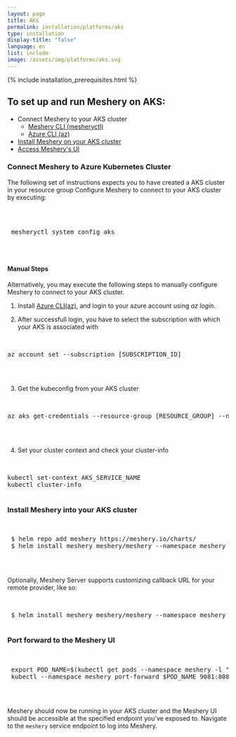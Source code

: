 ```yaml
---
layout: page
title: AKS
permalink: installation/platforms/aks
type: installation
display-title: "false"
language: en
list: include
image: /assets/img/platforms/aks.svg
---
```


{% include installation_prerequisites.html %}

## To set up and run Meshery on AKS:

- Connect Meshery to your AKS cluster
  - [Meshery CLI (mesheryctl)](#connect-meshery-to-azure-kubernetes-cluster)
  - [Azure CLI (az)](https://docs.microsoft.com/en-us/cli/azure/install-azure-cli)
- [Install Meshery on your AKS cluster](#install-meshery-into-your-aks-cluster)
- [Access Meshery's UI](#port-forward-to-the-meshery-ui)

### Connect Meshery to Azure Kubernetes Cluster

The following set of instructions expects you to have created a AKS cluster in your resource group Configure Meshery to connect to your AKS cluster by executing:

 <pre class="codeblock-pre"><div class="codeblock">
 <div class="clipboardjs">
 mesheryctl system config aks
 </div></div>
 </pre>

#### Manual Steps

Alternatively, you may execute the following steps to manually configure Meshery to connect to your AKS cluster.

1. Install [Azure CLI(az)](https://docs.microsoft.com/en-us/cli/azure/install-azure-cli), and login
  to your azure account using _az login_.

2. After successfull login, you have to select the subscription with which your AKS is associated with

<pre class="codeblock-pre"><div class="codeblock">
<div class="clipboardjs">
az account set --subscription [SUBSCRIPTION_ID]
</div></div>
</pre>
<br />

3. Get the kubeconfig from your AKS cluster

<pre class="codeblock-pre"><div class="codeblock">
<div class="clipboardjs">
az aks get-credentials --resource-group [RESOURCE_GROUP] --name [AKS_SERVICE_NAME]
</div></div>
</pre>
<br />

4. Set your cluster context and check your cluster-info
<pre class="codeblock-pre"><div class="codeblock">
<div class="clipboardjs">
kubectl set-context AKS_SERVICE_NAME
kubectl cluster-info
</div></div>
</pre>

### Install Meshery into your AKS cluster

<pre class="codeblock-pre"><div class="codeblock">
<div class="clipboardjs">
 $ helm repo add meshery https://meshery.io/charts/
 $ helm install meshery meshery/meshery --namespace meshery --create-namespace
</div></div>
</pre>
<br />

Optionally, Meshery Server supports customizing callback URL for your remote provider, like so:

<pre class="codeblock-pre"><div class="codeblock">
<div class="clipboardjs">
 $ helm install meshery meshery/meshery --namespace meshery --set env.MESHERY_SERVER_CALLBACK_URL=https://custom-host --create-namespace
</div></div>
</pre>

### Port forward to the Meshery UI

<pre class="codeblock-pre"><div class="codeblock">
<div class="clipboardjs">
 export POD_NAME=$(kubectl get pods --namespace meshery -l "app.kubernetes.io/name=meshery,app.kubernetes.io/instance=meshery" -o jsonpath="{.items[0].metadata.name}")
 kubectl --namespace meshery port-forward $POD_NAME 9081:8080
</div></div>
</pre>
<br />

Meshery should now be running in your AKS cluster and the Meshery UI should be accessible at the specified endpoint you've exposed to. Navigate to the `meshery` service endpoint to log into Meshery.
